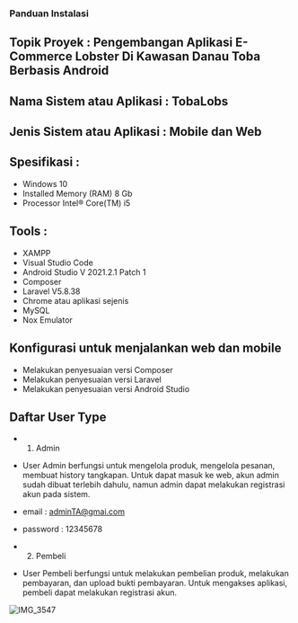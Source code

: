 ### Panduan Instalasi
## Topik Proyek			: Pengembangan Aplikasi E-Commerce Lobster Di Kawasan Danau Toba Berbasis Android
## Nama Sistem atau Aplikasi	: TobaLobs
## Jenis Sistem atau Aplikasi	: Mobile dan Web
## Spesifikasi	:
- Windows 10
- Installed Memory (RAM) 8 Gb
- Processor Intel® Core(TM) i5
## Tools		:
- XAMPP
- Visual Studio Code
- Android Studio V 2021.2.1 Patch 1
- Composer
- Laravel V5.8.38
- Chrome atau aplikasi sejenis
- MySQL
- Nox Emulator
## Konfigurasi untuk menjalankan web dan mobile
- Melakukan penyesuaian versi Composer
- Melakukan penyesuaian versi Laravel
- Melakukan penyesuaian versi Android Studio
## Daftar User Type
- 1. Admin
-   User Admin berfungsi untuk mengelola produk, mengelola pesanan, membuat history tangkapan. Untuk dapat masuk ke web, akun admin sudah dibuat terlebih dahulu, namun admin dapat melakukan registrasi akun pada sistem.
-   email : adminTA@gmai.com
-   password : 12345678

- 2. Pembeli
-   User Pembeli berfungsi untuk melakukan pembelian produk, melakukan pembayaran, dan upload bukti pembayaran. Untuk mengakses aplikasi, pembeli dapat melakukan registrasi akun.

![IMG_3547](https://user-images.githubusercontent.com/105438609/184494992-14f03970-2601-449d-9c70-ac31587aa4ea.JPG)

